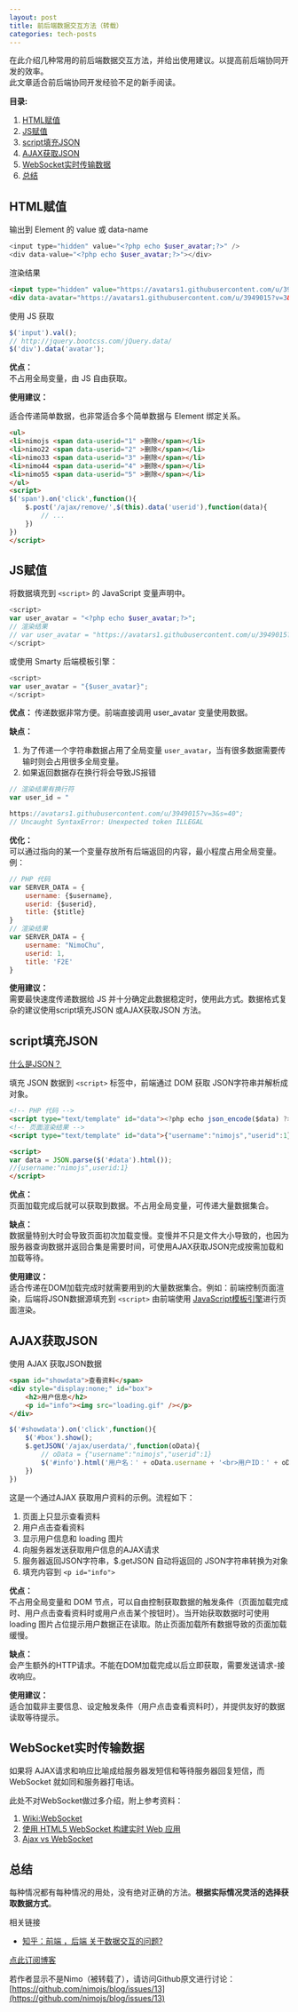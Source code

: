 ```yaml
---
layout: post
title: 前后端数据交互方法（转载）
categories: tech-posts
---
```


在此介绍几种常用的前后端数据交互方法，并给出使用建议。以提高前后端协同开发的效率。  
此文章适合前后端协同开发经验不足的新手阅读。


**目录:**  

1. [HTML赋值](#hash_htmlvalue1)
2. [JS赋值](#hash_jsvar2)
3. [script填充JSON](#hash_json3)
4. [AJAX获取JSON](#hash_ajaxjson4)
5. [WebSocket实时传输数据](#hash_websocket5)
6. [总结](#hash_summary6)



<a title="HTML赋值" id="hash_htmlvalue1" name="hash_htmlvalue1"></a>

HTML赋值
-------------------
输出到 Element 的 value 或 data-name 

```php
<input type="hidden" value="<?php echo $user_avatar;?>" />
<div data-value="<?php echo $user_avatar;?>"></div>

```
渲染结果

```html
<input type="hidden" value="https://avatars1.githubusercontent.com/u/3949015?v=3&s=40" />
<div data-avatar="https://avatars1.githubusercontent.com/u/3949015?v=3&s=40"></div>

```

使用 JS 获取


```js
$('input').val();
// http://jquery.bootcss.com/jQuery.data/
$('div').data('avatar');

```

**优点：**  
不占用全局变量，由 JS 自由获取。

**使用建议：**  

适合传递简单数据，也非常适合多个简单数据与 Element 绑定关系。


```html
<ul>
<li>nimojs <span data-userid="1" >删除</span></li>
<li>nimo22 <span data-userid="2" >删除</span></li>
<li>nimo33 <span data-userid="3" >删除</span></li>
<li>nimo44 <span data-userid="4" >删除</span></li>
<li>nimo55 <span data-userid="5" >删除</span></li>
</ul>
<script>
$('span').on('click',function(){
    $.post('/ajax/remove/',$(this).data('userid'),function(data){
        // ...
    })
})
</script>

```

<a title="JS赋值" id="hash_jsvar2" name="hash_jsvar2"></a>

JS赋值
---------
将数据填充到 `<script>` 的 JavaScript 变量声明中。

```php
<script>
var user_avatar = "<?php echo $user_avatar;?>";
// 渲染结果
// var user_avatar = "https://avatars1.githubusercontent.com/u/3949015?v=3&s=40";
</script>

```

或使用 Smarty 后端模板引擎：


```js
<script>
var user_avatar = "{$user_avatar}";
</script>
```

**优点：**
传递数据非常方便。前端直接调用 user_avatar 变量使用数据。

**缺点：**
1. 为了传递一个字符串数据占用了全局变量 `user_avatar`，当有很多数据需要传输时则会占用很多全局变量。
2. 如果返回数据存在换行将会导致JS报错


```js
// 渲染结果有换行符
var user_id = "

https://avatars1.githubusercontent.com/u/3949015?v=3&s=40";
// Uncaught SyntaxError: Unexpected token ILLEGAL

```

**优化：**  
可以通过指向的某一个变量存放所有后端返回的内容，最小程度占用全局变量。例：

```js
// PHP 代码
var SERVER_DATA = {
    username: {$username},
    userid: {$userid},
    title: {$title}
}
// 渲染结果
var SERVER_DATA = {
    username: "NimoChu",
    userid: 1,
    title: 'F2E'
}

```

**使用建议：**  
需要最快速度传递数据给 JS 并十分确定此数据稳定时，使用此方式。数据格式复杂的建议使用script填充JSON 或AJAX获取JSON 方法。

<a title="script填充JSON" id="hash_json3" name="hash_json3"></a>

script填充JSON
-------------
[什么是JSON？](http://www.w3school.com.cn/json/json_syntax.asp)

填充 JSON 数据到 `<script>` 标签中，前端通过 DOM 获取 JSON字符串并解析成对象。

```html
<!-- PHP 代码 -->
<script type="text/template" id="data"><?php echo json_encode($data) ?></script>
<!-- 页面渲染结果 -->
<script type="text/template" id="data">{"username":"nimojs","userid":1}</script>

<script>
var data = JSON.parse($('#data').html());
//{username:"nimojs",userid:1}
</script>
```
**优点：**  
页面加载完成后就可以获取到数据。不占用全局变量，可传递大量数据集合。

**缺点：**  
数据量特别大时会导致页面初次加载变慢。变慢并不只是文件大小导致的，也因为服务器查询数据并返回合集是需要时间，可使用AJAX获取JSON完成按需加载和加载等待。


**使用建议：**  
适合传递在DOM加载完成时就需要用到的大量数据集合。例如：前端控制页面渲染，后端将JSON数据源填充到 `<script>` 由前端使用 [JavaScript模板引擎](http://www.gbtags.com/technology/javascript/20120917-javascript-template-engine-chooser/)进行页面渲染。


<a title="AJAX获取JSON" id="hash_ajaxjson4" name="hash_ajaxjson4"></a>

AJAX获取JSON
-----------
使用 AJAX 获取JSON数据


```html
<span id="showdata">查看资料</span>
<div style="display:none;" id="box">
    <h2>用户信息</h2>
    <p id="info"><img src="loading.gif" /></p>
</div>
```


```javascript
$('#showdata').on('click',function(){
    $('#box').show();
    $.getJSON('/ajax/userdata/',function(oData){
        // oData = {"username":"nimojs","userid":1}
        $('#info').html('用户名：' + oData.username + '<br>用户ID：' + oData.userid);
    })
})
```

这是一个通过AJAX 获取用户资料的示例。流程如下：

1. 页面上只显示查看资料
2. 用户点击查看资料
3. 显示用户信息和 loading 图片
4. 向服务器发送获取用户信息的AJAX请求
5. 服务器返回JSON字符串，$.getJSON  自动将返回的 JSON字符串转换为对象
6. 填充内容到 `<p id="info">`

**优点：**  
不占用全局变量和 DOM 节点，可以自由控制获取数据的触发条件（页面加载完成时、用户点击查看资料时或用户点击某个按钮时）。当开始获取数据时可使用 loading 图片占位提示用户数据正在读取。防止页面加载所有数据导致的页面加载缓慢。

**缺点：**  
会产生额外的HTTP请求。不能在DOM加载完成以后立即获取，需要发送请求-接收响应。

**使用建议：**  
适合加载非主要信息、设定触发条件（用户点击查看资料时），并提供友好的数据读取等待提示。

<a title="WebSocket实时传输数据" id="hash_websocket5" name="hash_websocket5"></a>

WebSocket实时传输数据
-------------------
如果将 AJAX请求和响应比喻成给服务器发短信和等待服务器回复短信，而 WebSocket 就如同和服务器打电话。

此处不对WebSocket做过多介绍，附上参考资料：
1. [Wiki:WebSocket](http://zh.wikipedia.org/wiki/WebSocket)
2. [使用 HTML5 WebSocket 构建实时 Web 应用](http://www.ibm.com/developerworks/cn/web/1112_huangxa_websocket/)
3. [Ajax vs WebSocket](http://www.web-tinker.com/article/20372.html?utm_source=tuicool)


<a title="总结" id="hash_summary6" name="hash_summary6"></a>

总结
---

每种情况都有每种情况的用处，没有绝对正确的方法。**根据实际情况灵活的选择获取数据方式**。

相关链接
- [知乎：前端 ，后端 关于数据交互的问题?](http://www.zhihu.com/question/26532621)

[点此订阅博客](https://github.com/nimojs/blog/issues/15)

若作者显示不是Nimo（被转载了），请访问Github原文进行讨论：[https://github.com/nimojs/blog/issues/13](https://github.com/nimojs/blog/issues/13)
